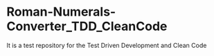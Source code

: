 # Roman-Numerals-Converter_TDD_CleanCode
It is a test repository for the Test Driven Development and Clean Code
